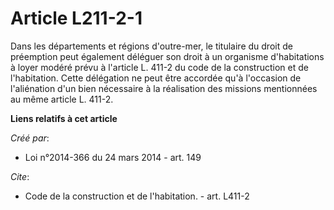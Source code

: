 # Article L211-2-1

Dans les départements et régions d'outre-mer, le titulaire du droit de préemption peut également déléguer son droit à un
organisme d'habitations à loyer modéré prévu à l'article L. 411-2 du code de la construction et de l'habitation. Cette
délégation ne peut être accordée qu'à l'occasion de l'aliénation d'un bien nécessaire à la réalisation des missions
mentionnées au même article L. 411-2.

**Liens relatifs à cet article**

_Créé par_:

  - Loi n°2014-366 du 24 mars 2014 - art. 149

_Cite_:

  - Code de la construction et de l'habitation. - art. L411-2
